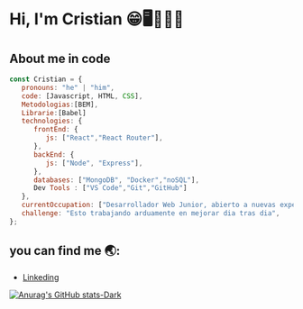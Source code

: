 # Hi, I'm Cristian  😁🖥👨🏽‍💻

## About me in code 
```js
const Cristian = {
   pronouns: "he" | "him",
   code: [Javascript, HTML, CSS],
   Metodologias:[BEM],
   Librarie:[Babel]
   technologies: {
      frontEnd: {
         js: ["React","React Router"],
      },
      backEnd: {
         js: ["Node", "Express"],
      },
      databases: ["MongoDB", "Docker","noSQL"],
      Dev Tools : ["VS Code","Git","GitHub"]
   },
   currentOccupation: ["Desarrollador Web Junior, abierto a nuevas experiencias"],
   challenge: "Esto trabajando arduamente en mejorar dia tras dia",
};
```
## you can find me 🌏:
  - [Linkeding](www.linkedin.com/in/elalegria)

[![Anurag's GitHub stats-Dark](https://github-readme-stats.vercel.app/api?username=ElAlegria&show_icons=true&theme=dark#gh-dark-mode-only)](https://github.com/anuraghazra/github-readme-stats#gh-dark-mode-only)
<!--
**ElAlegria/ElAlegria** is a ✨ _special_ ✨ repository because its `README.md` (this file) appears on your GitHub profile.
Here are some ideas to get you started:

- 🔭 I’m currently working on ...
- 🌱 I’m currently learning ...
- 👯 I’m looking to collaborate on ...
- 🤔 I’m looking for help with ...
- 💬 Ask me about ...
- 📫 How to reach me: ...
- 😄 Pronouns: ...
- ⚡ Fun fact: ...
-->
